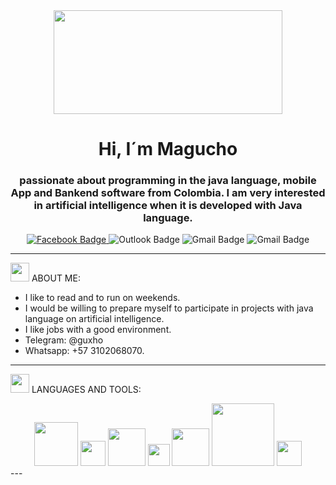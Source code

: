 <div id="header" align="center">
  <img src="https://media.giphy.com/media/bAQH7WXKqtIBrPs7sR/giphy.gif" width=366 height="166">
  <h1 align="center"> Hi, I´m Magucho </h1>
  
  <h3 align="center"> passionate about programming in the java language, mobile App and Bankend software from Colombia. I am very interested in artificial intelligence when it is developed with Java language.</h3>
  </div>
  
  <div id="badges" align="center">
  <a href="https://www.facebook.com/magucho.gomez/" >
  <img src="https://img.shields.io/reddit/user-karma/link/magucho?color=blue&label=facebook&logo=Facebook&logoColor=blue&style=for-the-badge"
           alt="Facebook Badge"/>
   </a>
  
  <a>
  <img src="https://img.shields.io/hackernews/user-karma/11?color=blue&label=edgar.gomez%40unicafam.edu.co&logo=Microsoft&logoColor=blue&style=for-the-badge"
           alt="Outlook Badge"/>
   </a>
  
  <a>
  <img src="https://img.shields.io/hackernews/user-karma/11?color=red&label=dcgp12345%40gmail.com&logo=Google&logoColor=Yellow&style=for-the-badge"
           alt="Gmail Badge"/>
   </a>
  <a>
  <img src="https://img.shields.io/hackernews/user-karma/11?color=blue&label=ednemesis-006%40hotmail.com&logo=Outlook&logoColor=blue&style=for-the-badge"
           alt="Gmail Badge"/>
   </a>
</div>

---
<div>
<img src="https://cdn.pixabay.com/photo/2017/11/10/05/48/user-2935527_960_720.png" width=30/>
ABOUT ME:  
</div>

* I like to read and to run on weekends.
* I would be willing to prepare myself to participate in projects with java language on artificial intelligence.
* I like jobs with a good environment.
* Telegram: @guxho
* Whatsapp: +57 3102068070.
---

<div id="header">
  <p><img src="https://www.crushpixel.com/big-static19/preview4/hammer-icon-cartoon-style-3247362.jpg" width=30/>
   LANGUAGES AND TOOLS: 
  </p>
</div>

<div id="badges" align="center">
  <a>
  <img src="https://logos-world.net/wp-content/uploads/2022/07/Java-Logo.png" width=70/>
   </a>
  
  <a>
  <img src="https://www.softzone.es/app/uploads-softzone.es/2021/07/Programacion-en-Android-Studio.jpg?x=480&y=375&quality=40" width=40/>
   </a>
  
  <a>
  <img src="https://w7.pngwing.com/pngs/631/720/png-transparent-eclipse-foundation-integrated-development-environment-ceylon-java-eclipse-miscellaneous-logo-electric-blue.png" width=60/>
   </a>
  
  <a>
  <img src="https://img2.freepng.es/20180617/bea/kisspng-xampp-apache-http-server-web-server-computer-serve-arroba-5b2690a91d4905.10335897152925405712.jpg" width=35/>
   </a>
 
  <a>
  <img src="https://databasejoe.com/blog/wp-content/uploads/2020/01/sqlserverlogo.png" width=60/>
   </a>
  
  <a>
  <img src="https://www.andreszsogon.com/wp-content/uploads/logo_apache_netbeans_cordova.png" width=100/>
   </a>
  
  <a>
  <img src="https://firebase.google.com/static/images/brand-guidelines/logo-vertical.png?hl=es-419" width=40/>
   </a>
  
  </div>
---

